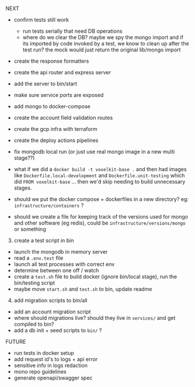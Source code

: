 NEXT

- confirm tests still work
  - run tests serially that need DB operations
  - where do we clear the DB? maybe we spy the mongo import and if its imported by code invoked by a test, we know to clean up after the test run? the mock would just return the original lib/mongo import
- create the response formatters
- create the api router and express server
- add the server to bin/start
- make sure service ports are exposed
- add mongo to docker-compose
- create the account field validation routes
- create the gcp infra with terraform
- create the deploy actions pipelines

- fix mongodb local run (or just use real mongo image in a new multi stage??)
- what if we did a `docker build -t voxelkit-base .` and then had images like `Dockerfile.local-development` and `Dockerfile.unit-testing` which did `FROM voxelkit-base` ... then we'd skip needing to build unnecessary stages.
- should we put the docker compose + dockerfiles in a new directory? eg: `infrastructure/containers` ?
- should we create a file for keeping track of the versions used for mongo and other software (eg redis), could be `infrastructure/versions/mongo` or something

3. create a test script in bin

- launch the mongodb in memory server
- read a `.env.test` file
- launch all test processes with correct env
- determine between one off / watch
- create a `test.sh` file to build docker (ignore bin/local stage), run the bin/testing script
- maybe move `start.sh` and `test.sh` to bin, update readme

4. add migration scripts to bin/all

- add an account migration script
- where should migrations live? should they live in `services/` and get compiled to bin?
- add a db init + seed scripts to `bin/` ?

FUTURE

- run tests in docker setup
- add request id's to logs + api error
- sensitive info in logs redaction
- mono repo guidelines
- generate openapi/swagger spec
